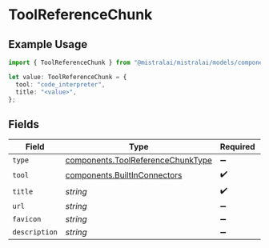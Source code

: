 # ToolReferenceChunk

## Example Usage

```typescript
import { ToolReferenceChunk } from "@mistralai/mistralai/models/components";

let value: ToolReferenceChunk = {
  tool: "code_interpreter",
  title: "<value>",
};
```

## Fields

| Field                                                                                  | Type                                                                                   | Required                                                                               | Description                                                                            |
| -------------------------------------------------------------------------------------- | -------------------------------------------------------------------------------------- | -------------------------------------------------------------------------------------- | -------------------------------------------------------------------------------------- |
| `type`                                                                                 | [components.ToolReferenceChunkType](../../models/components/toolreferencechunktype.md) | :heavy_minus_sign:                                                                     | N/A                                                                                    |
| `tool`                                                                                 | [components.BuiltInConnectors](../../models/components/builtinconnectors.md)           | :heavy_check_mark:                                                                     | N/A                                                                                    |
| `title`                                                                                | *string*                                                                               | :heavy_check_mark:                                                                     | N/A                                                                                    |
| `url`                                                                                  | *string*                                                                               | :heavy_minus_sign:                                                                     | N/A                                                                                    |
| `favicon`                                                                              | *string*                                                                               | :heavy_minus_sign:                                                                     | N/A                                                                                    |
| `description`                                                                          | *string*                                                                               | :heavy_minus_sign:                                                                     | N/A                                                                                    |